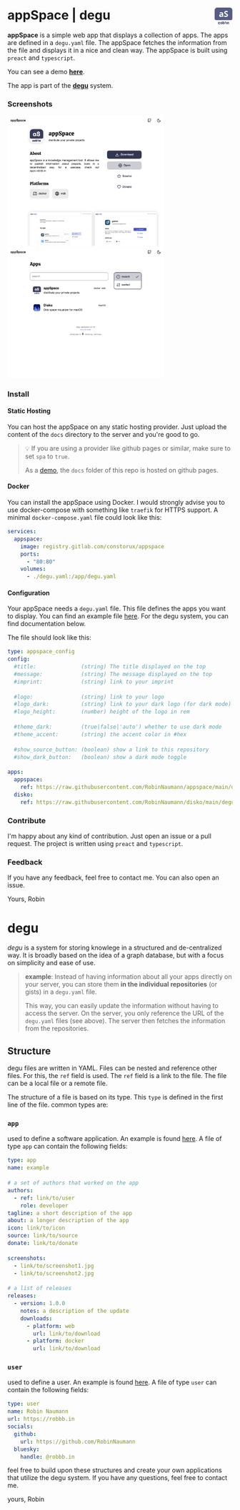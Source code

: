 # appSpace | degu _<img src="./public/assets/icon.svg" width="40" align="right"/>_

**appSpace** is a simple web app that displays a collection of apps. The apps are defined in a `degu.yaml` file. The appSpace fetches the information from the file and displays it in a nice and clean way. The appSpace is built using `preact` and `typescript`.

You can see a demo **[here](https://apps.robbb.in)**.

The app is part of the **[degu](#degu)** system.

### Screenshots

_<img src="./screenshots/sc0.png" width="350" />_
_<img src="./screenshots/sc1.png" width="350" />_

### Install

#### Static Hosting

You can host the appSpace on any static hosting provider. Just upload the content of the `docs` directory to the server and you're good to go.

> 💡 If you are using a provider like github pages or similar, make sure to set `spa` to `true`.
>
> As a [demo](https://robinnaumann.github.io/appspace/), the `docs` folder of this repo is hosted on github pages.

#### Docker

You can install the appSpace using Docker. I would strongly advise you to use docker-compose with something like `traefik` for HTTPS support.
A minimal `docker-compose.yaml` file could look like this:

```yaml
services:
  appspace:
    image: registry.gitlab.com/constorux/appspace
    ports:
      - "80:80"
    volumes:
      - ./degu.yaml:/app/degu.yaml
```

#### Configuration

Your appSpace needs a `degu.yaml` file. This file defines the apps you want to display. You can find an example file [here](https://raw.githubusercontent.com/RobinNaumann/appSpace/main/degu.yaml). For the degu system, you can find documentation below.

The file should look like this:

```yaml
type: appspace_config
config:
  #title:              (string) The title displayed on the top
  #message:            (string) The message displayed on the top
  #imprint:            (string) link to your imprint

  #logo:               (string) link to your logo
  #logo_dark:          (string) link to your dark logo (for dark mode)
  #logo_height:        (number) height of the logo in rem

  #theme_dark:         (true|false|'auto') whether to use dark mode
  #theme_accent:       (string) the accent color in #hex

  #show_source_button: (boolean) show a link to this repository
  #show_dark_button:   (boolean) show a dark mode toggle

apps:
  appspace:
    ref: https://raw.githubusercontent.com/RobinNaumann/appspace/main/degu.yaml
  disko:
    ref: https://raw.githubusercontent.com/RobinNaumann/disko/main/degu.yaml
```

### Contribute

I'm happy about any kind of contribution. Just open an issue or a pull request. The project is written using `preact` and `typescript`.

### Feedback

If you have any feedback, feel free to contact me. You can also open an issue.

Yours, Robin

# degu

_degu_ is a system for storing knowlege in a structured and de-centralized way. It is broadly based on the idea of a graph database, but with a focus on simplicity and ease of use.

> **example**: Instead of having information about all your apps directly on your server, you can store them **in the individual repositories** (or gists) in a `degu.yaml` file.
>
> This way, you can easily update the information without having to access the server. On the server, you only reference the URL of the `degu.yaml` files (see above). The server then fetches the information from the repositories.

## Structure

degu files are written in YAML. Files can be nested and reference other files. For this, the `ref` field is used. The `ref` field is a link to the file. The file can be a local file or a remote file.

The structure of a file is based on its type. This `type` is defined in the first line of the file. common types are:

### `app`

used to define a software application. An example is found [here](https://raw.githubusercontent.com/RobinNaumann/appSpace/main/degu.yaml). A file of type `app` can contain the following fields:

```yaml
type: app
name: example

# a set of authors that worked on the app
authors:
  - ref: link/to/user
    role: developer
tagline: a short description of the app
about: a longer description of the app
icon: link/to/icon
source: link/to/source
donate: link/to/donate

screenshots:
  - link/to/screenshot1.jpg
  - link/to/screenshot2.jpg

# a list of releases
releases:
  - version: 1.0.0
    notes: a description of the update
    downloads:
      - platform: web
        url: link/to/download
      - platform: docker
        url: link/to/download
```

### `user`

used to define a user. An example is found [here](https://gist.githubusercontent.com/RobinNaumann/7d9d5b8902a697cda1f0ba2c5b7234c6/raw/46ebed8489de7e4458335ae434fee986d594504b/robin.degu.yaml). A file of type `user` can contain the following fields:

```yaml
type: user
name: Robin Naumann
url: https://robbb.in
socials:
  github:
    url: https://github.com/RobinNaumann
  bluesky:
    handle: @robbb.in
```

feel free to build upon these structures and create your own applications that utilize the degu system. If you have any questions, feel free to contact me.

yours, Robin
